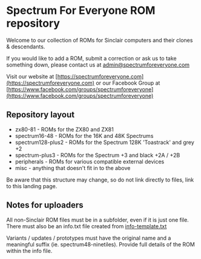 # Spectrum For Everyone ROM repository

Welcome to our collection of ROMs for Sinclair computers and their clones & descendants.

If you would like to add a ROM, submit a correction or ask us to take something down, please contact us at admin@spectrumforeveryone.com

Visit our website at [https://spectrumforeveryone.com](https://spectrumforeveryone.com) or our Facebook Group at [https://www.facebook.com/groups/spectrumforeveryone](https://www.facebook.com/groups/spectrumforeveryone)

## Repository layout

 - zx80-81 - ROMs for the ZX80 and ZX81
 - spectrum16-48 - ROMs for the 16K and 48K Spectrums
 - spectrum128-plus2 - ROMs for the Spectrum 128K 'Toastrack' and grey +2
 - spectrum-plus3 - ROMs for the Spectrum +3 and black +2A / +2B
 - peripherals - ROMs for various compatible external devices
 - misc - anything that doesn't fit in to the above

Be aware that this structure may change, so do not link directly to files, link to this landing page.

## Notes for uploaders

All non-Sinclair ROM files must be in a subfolder, even if it is just one file. There must also be an info.txt file created from [info-template.txt](info-template.txt)

Variants / updates / prototypes must have the original name and a meaningful suffix (ie. spectrum48-ninetiles). Provide full details of the ROM within the info file. 
